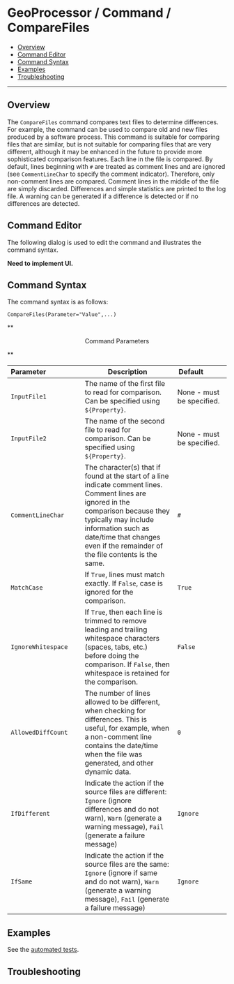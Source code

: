 # GeoProcessor / Command / CompareFiles #

* [Overview](#overview)
* [Command Editor](#command-editor)
* [Command Syntax](#command-syntax)
* [Examples](#examples)
* [Troubleshooting](#troubleshooting)

-------------------------

## Overview ##

The `CompareFiles` command compares text files to determine differences. For example, the
command can be used to compare old and new files produced by a software process. This command is
suitable for comparing files that are similar, but is not suitable for comparing files that are very different,
although it may be enhanced in the future to provide more sophisticated comparison features.
Each line in the file is compared. By default, lines beginning with `#` are treated as comment lines and are
ignored (see `CommentLineChar` to specify the comment indicator). Therefore, only non-comment
lines are compared. Comment lines in the middle of the file are simply discarded. Differences and
simple statistics are printed to the log file. A warning can be generated if a difference is detected or if no
differences are detected.

## Command Editor ##

The following dialog is used to edit the command and illustrates the command syntax.

**Need to implement UI.**

## Command Syntax ##

The command syntax is as follows:

```text
CompareFiles(Parameter="Value",...)
```
**<p style="text-align: center;">
Command Parameters
</p>**

| **Parameter**&nbsp;&nbsp;&nbsp;&nbsp;&nbsp;&nbsp;&nbsp;&nbsp;&nbsp;&nbsp;&nbsp;&nbsp;&nbsp;&nbsp;&nbsp;&nbsp;&nbsp; | **Description** | **Default**&nbsp;&nbsp;&nbsp;&nbsp;&nbsp;&nbsp;&nbsp;&nbsp;&nbsp;&nbsp; |
| --------------|-----------------|----------------- |
| `InputFile1` | The name of the first file to read for comparison.  Can be specified using `${Property}`. | None - must be specified. |
| `InputFile2` | The name of the second file to read for comparison.  Can be specified using `${Property}`. | None - must be specified. |
| `CommentLineChar` | The character(s) that if found at the start of a line indicate comment lines. Comment lines are ignored in the comparison because they typically may include information such as date/time that changes even if the remainder of the file contents is the same. | `#` |
| `MatchCase` | If `True`, lines must match exactly.  If `False`, case is ignored for the comparison. | `True` |
| `IgnoreWhitespace` | If `True`, then each line is trimmed to remove leading and trailing whitespace characters (spaces, tabs, etc.) before doing the comparison.  If `False`, then whitespace is retained for the comparison. | `False` |
| `AllowedDiffCount` | The number of lines allowed to be different, when checking for differences.  This is useful, for example, when a non-comment line contains the date/time when the file was generated, and other dynamic data. | `0` |
| `IfDifferent` | Indicate the action if the source files are different:  `Ignore` (ignore differences and do not warn), `Warn` (generate a warning message), `Fail` (generate a failure message) | `Ignore` |
| `IfSame` | Indicate the action if the source files are the same:  `Ignore` (ignore if same and do not warn), `Warn` (generate a warning message), `Fail` (generate a failure message) | `Ignore` |

## Examples ##

See the [automated tests](https://github.com/OpenWaterFoundation/owf-app-geoprocessor-python-test/tree/master/test/commands/CompareFiles).

## Troubleshooting ##
